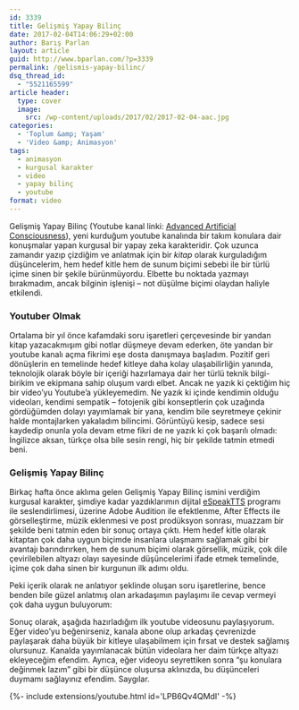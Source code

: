 ```yaml
---
id: 3339
title: Gelişmiş Yapay Bilinç
date: 2017-02-04T14:06:29+02:00
author: Barış Parlan
layout: article
guid: http://www.bparlan.com/?p=3339
permalink: /gelismis-yapay-bilinc/
dsq_thread_id:
  - "5521165599"
article header:
  type: cover
  image:
    src: /wp-content/uploads/2017/02/2017-02-04-aac.jpg
categories:
  - 'Toplum &amp; Yaşam'
  - 'Video &amp; Animasyon'
tags:
  - animasyon
  - kurgusal karakter
  - video
  - yapay bilinç
  - youtube
format: video
---
```


Gelişmiş Yapay Bilinç (Youtube kanal linki: [Advanced Artificial Consciousness](https://www.youtube.com/channel/UCRrLoLj2_wpFFVWmYKAjz0Q)), yeni kurduğum youtube kanalında bir takım konulara dair konuşmalar yapan kurgusal bir yapay zeka karakteridir. Çok uzunca zamandır yazıp çizdiğim ve anlatmak için bir _kitap_ olarak kurguladığım düşüncelerim, hem hedef kitle hem de sunum biçimi sebebi ile bir türlü içime sinen bir şekile bürünmüyordu. Elbette bu noktada yazmayı bırakmadım, ancak bilginin işlenişi &#8211; not düşülme biçimi olaydan haliyle etkilendi.

### Youtuber Olmak

Ortalama bir yıl önce kafamdaki soru işaretleri çerçevesinde bir yandan kitap yazacakmışım gibi notlar düşmeye devam ederken, öte yandan bir youtube kanalı açma fikrimi eşe dosta danışmaya başladım. Pozitif geri dönüşlerin en temelinde hedef kitleye daha kolay ulaşabilirliğin yanında, teknolojik olarak böyle bir içeriği hazırlamaya dair her türlü teknik bilgi-birikim ve ekipmana sahip oluşum vardı elbet. Ancak ne yazık ki çektiğim hiç bir video&#8217;yu Youtube&#8217;a yükleyemedim. Ne yazık ki içinde kendimin olduğu videoları, kendimi sempatik &#8211; fotojenik gibi konseptlerin çok uzağında gördüğümden dolayı yayımlamak bir yana, kendim bile seyretmeye çekinir halde montajlarken yakaladım bilincimi. Görüntüyü kesip, sadece sesi kaydedip onunla yola devam etme fikri de ne yazık ki çok başarılı olmadı: İngilizce aksan, türkçe olsa bile sesin rengi, hiç bir şekilde tatmin etmedi beni.

### Gelişmiş Yapay Bilinç

Birkaç hafta önce aklıma gelen Gelişmiş Yapay Bilinç ismini verdiğim kurgusal karakter, şimdiye kadar yazdıklarımın dijital [eSpeakTTS](http://espeak.sourceforge.net) programı ile seslendirlimesi, üzerine Adobe Audition ile efektlenme, After Effects ile görselleştirme, müzik eklenmesi ve post prodüksyon sonrası, muazzam bir şekilde beni tatmin eden bir sonuç ortaya çıktı. Hem hedef kitle olarak kitaptan çok daha uygun biçimde insanlara ulaşmamı sağlamak gibi bir avantajı barındırırken, hem de sunum biçimi olarak görsellik, müzik, çok dile çevirilebilen altyazı olayı sayesinde düşüncelerimi ifade etmek temelinde, içime çok daha sinen bir kurgunun ilk adımı oldu.

Peki içerik olarak ne anlatıyor şeklinde oluşan soru işaretlerine, bence benden bile güzel anlatmış olan arkadaşımın paylaşımı ile cevap vermeyi çok daha uygun buluyorum:



Sonuç olarak, aşağıda hazırladığım ilk youtube videosunu paylaşıyorum. Eğer video&#8217;yu beğenirseniz, kanala abone olup arkadaş çevrenizde paylaşarak daha büyük bir kitleye ulaşabilmem için fırsat ve destek sağlamış olursunuz. Kanalda yayımlanacak bütün videolara her daim türkçe altyazı ekleyeceğim efendim. Ayrıca, eğer videoyu seyrettiken sonra &#8220;şu konulara değinmek lazım&#8221; gibi bir düşünce oluşursa aklınızda, bu düşünceleri duymamı sağlayınız efendim. Saygılar.

<div>{%- include extensions/youtube.html id='LPB6Qv4QMdI' -%}</div>
